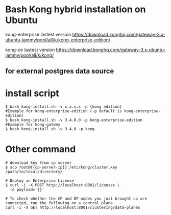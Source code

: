 # Bash Kong hybrid installation on Ubuntu 
kong-enterprise lastest version https://download.konghq.com/gateway-3.x-ubuntu-jammy/pool/all/k/kong-enterprise-edition/

kong-ce lastest version https://download.konghq.com/gateway-3.x-ubuntu-jammy/pool/all/k/kong/

## for external postgres data source 

# install script
```
$ bash kong-install.sh -v x.x.x.x -p {kong edition}
#Example for kong-enterprise-edition (-p default is kong-enterprise-edition)
$ bash kong-install.sh -v 3.4.0.0 -p kong-enterprise-edition
#Example for kong-gatwey
$ bash kong-install.sh -v 3.4.0 -p kong
```


# Other command

```
# download key from cp server
$ scp root@{{cp-server-ip}}:/etc/kong/cluster.key /path/to/local/directory/

# Deploy an Enterprise License
$ curl -i -X POST http://localhost:8001/licenses \
  -d payload='{}'

# To check whether the CP and DP nodes you just brought up are connected, run the following on a control plane
curl -i -X GET http://localhost:8001/clustering/data-planes

```
